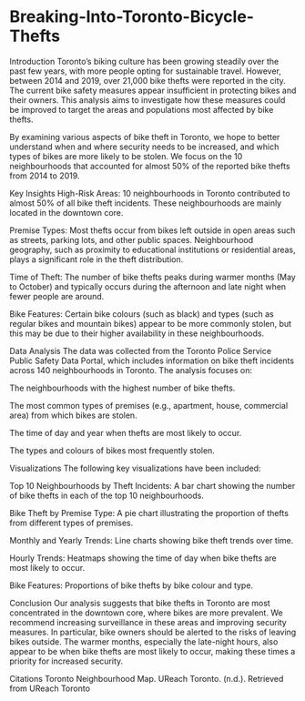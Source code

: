 # Breaking-Into-Toronto-Bicycle-Thefts

Introduction
Toronto’s biking culture has been growing steadily over the past few years, with more people opting for sustainable travel. However, between 2014 and 2019, over 21,000 bike thefts were reported in the city. The current bike safety measures appear insufficient in protecting bikes and their owners. This analysis aims to investigate how these measures could be improved to target the areas and populations most affected by bike thefts.

By examining various aspects of bike theft in Toronto, we hope to better understand when and where security needs to be increased, and which types of bikes are more likely to be stolen. We focus on the 10 neighbourhoods that accounted for almost 50% of the reported bike thefts from 2014 to 2019.

Key Insights
High-Risk Areas: 10 neighbourhoods in Toronto contributed to almost 50% of all bike theft incidents. These neighbourhoods are mainly located in the downtown core.

Premise Types: Most thefts occur from bikes left outside in open areas such as streets, parking lots, and other public spaces. Neighbourhood geography, such as proximity to educational institutions or residential areas, plays a significant role in the theft distribution.

Time of Theft: The number of bike thefts peaks during warmer months (May to October) and typically occurs during the afternoon and late night when fewer people are around.

Bike Features: Certain bike colours (such as black) and types (such as regular bikes and mountain bikes) appear to be more commonly stolen, but this may be due to their higher availability in these neighbourhoods.

Data Analysis
The data was collected from the Toronto Police Service Public Safety Data Portal, which includes information on bike theft incidents across 140 neighbourhoods in Toronto. The analysis focuses on:

The neighbourhoods with the highest number of bike thefts.

The most common types of premises (e.g., apartment, house, commercial area) from which bikes are stolen.

The time of day and year when thefts are most likely to occur.

The types and colours of bikes most frequently stolen.

Visualizations
The following key visualizations have been included:

Top 10 Neighbourhoods by Theft Incidents: A bar chart showing the number of bike thefts in each of the top 10 neighbourhoods.

Bike Theft by Premise Type: A pie chart illustrating the proportion of thefts from different types of premises.

Monthly and Yearly Trends: Line charts showing bike theft trends over time.

Hourly Trends: Heatmaps showing the time of day when bike thefts are most likely to occur.

Bike Features: Proportions of bike thefts by bike colour and type.

Conclusion
Our analysis suggests that bike thefts in Toronto are most concentrated in the downtown core, where bikes are more prevalent. We recommend increasing surveillance in these areas and improving security measures. In particular, bike owners should be alerted to the risks of leaving bikes outside. The warmer months, especially the late-night hours, also appear to be when bike thefts are most likely to occur, making these times a priority for increased security.

Citations
Toronto Neighbourhood Map. UReach Toronto. (n.d.). Retrieved from UReach Toronto

